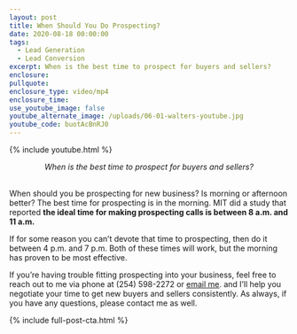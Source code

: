 ```yaml
---
layout: post
title: When Should You Do Prospecting?
date: 2020-08-18 00:00:00
tags:
  - Lead Generation
  - Lead Conversion
excerpt: When is the best time to prospect for buyers and sellers?
enclosure:
pullquote:
enclosure_type: video/mp4
enclosure_time:
use_youtube_image: false
youtube_alternate_image: /uploads/06-01-walters-youtube.jpg
youtube_code: buotAcBnRJ0
---
```


{% include youtube.html %}

<center><em>When is the best time to prospect for buyers and sellers?</em></center>

<br>When should you be prospecting for new business? Is morning or afternoon better? The best time for prospecting is in the morning. MIT did a study that reported **the ideal time for making prospecting calls is between 8 a.m. and 11 a.m.**

If for some reason you can’t devote that time to prospecting, then do it between 4 p.m. and 7 p.m. Both of these times will work, but the morning has proven to be most effective.

If you’re having trouble fitting prospecting into your business, feel free to reach out to me via phone at (254) 598-2272 or <u><a href="mailto:jessie@jdwaltersrealestate.com">email me</a></u>. and I’ll help you negotiate your time to get new buyers and sellers consistently. As always, if you have any questions, please contact me as well.

{% include full-post-cta.html %}